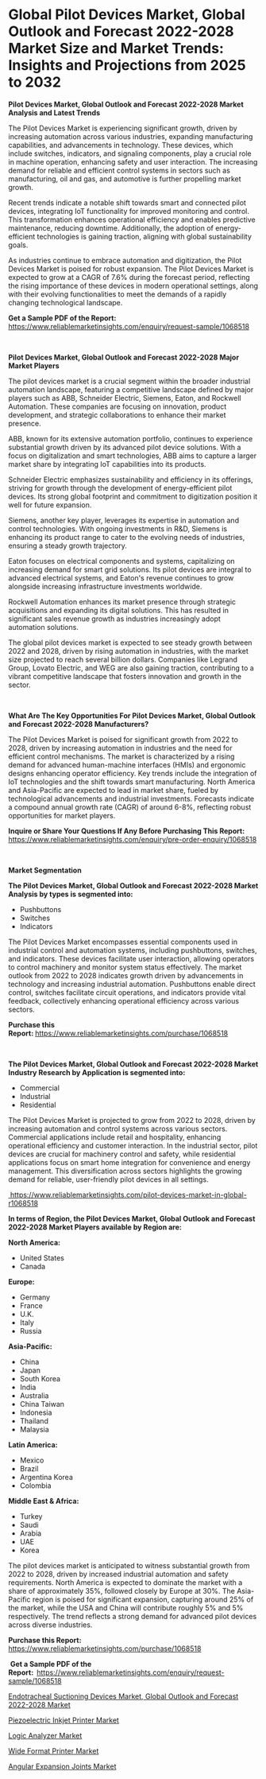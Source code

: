 <p><h1>Global Pilot Devices Market, Global Outlook and Forecast 2022-2028 Market Size and Market Trends: Insights and Projections from 2025 to 2032</h1></p><p><strong>Pilot Devices Market, Global Outlook and Forecast 2022-2028 Market Analysis and Latest Trends</strong></p>
<p><p>The Pilot Devices Market is experiencing significant growth, driven by increasing automation across various industries, expanding manufacturing capabilities, and advancements in technology. These devices, which include switches, indicators, and signaling components, play a crucial role in machine operation, enhancing safety and user interaction. The increasing demand for reliable and efficient control systems in sectors such as manufacturing, oil and gas, and automotive is further propelling market growth.</p><p>Recent trends indicate a notable shift towards smart and connected pilot devices, integrating IoT functionality for improved monitoring and control. This transformation enhances operational efficiency and enables predictive maintenance, reducing downtime. Additionally, the adoption of energy-efficient technologies is gaining traction, aligning with global sustainability goals. </p><p>As industries continue to embrace automation and digitization, the Pilot Devices Market is poised for robust expansion. The Pilot Devices Market is expected to grow at a CAGR of 7.6% during the forecast period, reflecting the rising importance of these devices in modern operational settings, along with their evolving functionalities to meet the demands of a rapidly changing technological landscape.</p></p>
<p><strong>Get a Sample PDF of the Report:&nbsp;</strong> <a href="https://www.reliablemarketinsights.com/enquiry/request-sample/1068518?utm_campaign=3024&utm_medium=2&utm_source=Github&utm_content=ia&utm_term=21032025&utm_id=pilot-devices-market-global-outlook-and-forecast-2022-2028">https://www.reliablemarketinsights.com/enquiry/request-sample/1068518</a></p>
<p>&nbsp;</p>
<p><strong>Pilot Devices Market, Global Outlook and Forecast 2022-2028 Major Market Players</strong></p>
<p><p>The pilot devices market is a crucial segment within the broader industrial automation landscape, featuring a competitive landscape defined by major players such as ABB, Schneider Electric, Siemens, Eaton, and Rockwell Automation. These companies are focusing on innovation, product development, and strategic collaborations to enhance their market presence.</p><p>ABB, known for its extensive automation portfolio, continues to experience substantial growth driven by its advanced pilot device solutions. With a focus on digitalization and smart technologies, ABB aims to capture a larger market share by integrating IoT capabilities into its products.</p><p>Schneider Electric emphasizes sustainability and efficiency in its offerings, striving for growth through the development of energy-efficient pilot devices. Its strong global footprint and commitment to digitization position it well for future expansion.</p><p>Siemens, another key player, leverages its expertise in automation and control technologies. With ongoing investments in R&D, Siemens is enhancing its product range to cater to the evolving needs of industries, ensuring a steady growth trajectory.</p><p>Eaton focuses on electrical components and systems, capitalizing on increasing demand for smart grid solutions. Its pilot devices are integral to advanced electrical systems, and Eaton's revenue continues to grow alongside increasing infrastructure investments worldwide.</p><p>Rockwell Automation enhances its market presence through strategic acquisitions and expanding its digital solutions. This has resulted in significant sales revenue growth as industries increasingly adopt automation solutions.</p><p>The global pilot devices market is expected to see steady growth between 2022 and 2028, driven by rising automation in industries, with the market size projected to reach several billion dollars. Companies like Legrand Group, Lovato Electric, and WEG are also gaining traction, contributing to a vibrant competitive landscape that fosters innovation and growth in the sector.</p></p>
<p>&nbsp;</p>
<p><strong>What Are The Key Opportunities For Pilot Devices Market, Global Outlook and Forecast 2022-2028 Manufacturers?</strong></p>
<p><p>The Pilot Devices Market is poised for significant growth from 2022 to 2028, driven by increasing automation in industries and the need for efficient control mechanisms. The market is characterized by a rising demand for advanced human-machine interfaces (HMIs) and ergonomic designs enhancing operator efficiency. Key trends include the integration of IoT technologies and the shift towards smart manufacturing. North America and Asia-Pacific are expected to lead in market share, fueled by technological advancements and industrial investments. Forecasts indicate a compound annual growth rate (CAGR) of around 6-8%, reflecting robust opportunities for market players.</p></p>
<p><strong>Inquire or Share Your Questions If Any Before Purchasing This Report:</strong> <a href="https://www.reliablemarketinsights.com/enquiry/pre-order-enquiry/1068518?utm_campaign=3024&utm_medium=2&utm_source=Github&utm_content=ia&utm_term=21032025&utm_id=pilot-devices-market-global-outlook-and-forecast-2022-2028">https://www.reliablemarketinsights.com/enquiry/pre-order-enquiry/1068518</a></p>
<p>&nbsp;</p>
<p><strong>Market Segmentation</strong></p>
<p><strong>The Pilot Devices Market, Global Outlook and Forecast 2022-2028 Market Analysis by types is segmented into:</strong></p>
<p><ul><li>Pushbuttons</li><li>Switches</li><li>Indicators</li></ul></p>
<p><p>The Pilot Devices Market encompasses essential components used in industrial control and automation systems, including pushbuttons, switches, and indicators. These devices facilitate user interaction, allowing operators to control machinery and monitor system status effectively. The market outlook from 2022 to 2028 indicates growth driven by advancements in technology and increasing industrial automation. Pushbuttons enable direct control, switches facilitate circuit operations, and indicators provide vital feedback, collectively enhancing operational efficiency across various sectors.</p></p>
<p><strong>Purchase this Report:&nbsp;</strong><a href="https://www.reliablemarketinsights.com/purchase/1068518?utm_campaign=3024&utm_medium=2&utm_source=Github&utm_content=ia&utm_term=21032025&utm_id=pilot-devices-market-global-outlook-and-forecast-2022-2028">https://www.reliablemarketinsights.com/purchase/1068518</a></p>
<p>&nbsp;</p>
<p><strong>The Pilot Devices Market, Global Outlook and Forecast 2022-2028 Market Industry Research by Application is segmented into:</strong></p>
<p><ul><li>Commercial</li><li>Industrial</li><li>Residential</li></ul></p>
<p><p>The Pilot Devices Market is projected to grow from 2022 to 2028, driven by increasing automation and control systems across various sectors. Commercial applications include retail and hospitality, enhancing operational efficiency and customer interaction. In the industrial sector, pilot devices are crucial for machinery control and safety, while residential applications focus on smart home integration for convenience and energy management. This diversification across sectors highlights the growing demand for reliable, user-friendly pilot devices in all settings.</p></p>
<p><a href="https://www.reliablemarketinsights.com/pilot-devices-market-in-global-r1068518?utm_campaign=3024&utm_medium=2&utm_source=Github&utm_content=ia&utm_term=21032025&utm_id=pilot-devices-market-global-outlook-and-forecast-2022-2028">&nbsp;https://www.reliablemarketinsights.com/pilot-devices-market-in-global-r1068518</a></p>
<p><strong>In terms of Region, the Pilot Devices Market, Global Outlook and Forecast 2022-2028 Market Players available by Region are:</strong></p>
<p>
    <p> <strong> North America: </strong>
        <ul>
            <li>United States</li>
            <li>Canada</li>
        </ul>
        </p> 
    <p> <strong> Europe: </strong>
        <ul>
            <li>Germany</li>
            <li>France</li>
            <li>U.K.</li>
            <li>Italy</li>
            <li>Russia</li>
        </ul>
        </p> 
    <p> <strong> Asia-Pacific: </strong>
        <ul>
            <li>China</li>
            <li>Japan</li>
            <li>South Korea</li>
            <li>India</li>
            <li>Australia</li>
            <li>China Taiwan</li>
            <li>Indonesia</li>
            <li>Thailand</li>
            <li>Malaysia</li>
        </ul>
        </p> 
    <p> <strong> Latin America: </strong>
        <ul>
            <li>Mexico</li>
            <li>Brazil</li>
            <li>Argentina Korea</li>
            <li>Colombia</li>
        </ul>
        </p> 
    <p> <strong> Middle East & Africa: </strong>
        <ul>
            <li>Turkey</li>
            <li>Saudi</li>
            <li>Arabia</li>
            <li>UAE</li>
            <li>Korea</li>
        </ul>
    </p>
    </p>
<p><p>The pilot devices market is anticipated to witness substantial growth from 2022 to 2028, driven by increased industrial automation and safety requirements. North America is expected to dominate the market with a share of approximately 35%, followed closely by Europe at 30%. The Asia-Pacific region is poised for significant expansion, capturing around 25% of the market, while the USA and China will contribute roughly 5% and 5% respectively. The trend reflects a strong demand for advanced pilot devices across diverse industries.</p></p>
<p><strong>Purchase this Report: </strong><a href="https://www.reliablemarketinsights.com/purchase/1068518?utm_campaign=3024&utm_medium=2&utm_source=Github&utm_content=ia&utm_term=21032025&utm_id=pilot-devices-market-global-outlook-and-forecast-2022-2028">https://www.reliablemarketinsights.com/purchase/1068518</a></p>
<p>&nbsp;<strong>Get a Sample PDF of the Report:&nbsp;&nbsp;</strong><a href="https://www.reliablemarketinsights.com/enquiry/request-sample/1068518?utm_campaign=3024&utm_medium=2&utm_source=Github&utm_content=ia&utm_term=21032025&utm_id=pilot-devices-market-global-outlook-and-forecast-2022-2028">https://www.reliablemarketinsights.com/enquiry/request-sample/1068518</a></p>
<p><strong></strong></p>
<p><p><a href="https://github.com/lanuskarnajc/Market-Research-Report-List-1/blob/main/endotracheal-suctioning-devices-market-global-outlook-and-forecast-2022-2028-market.md?utm_campaign=3024&utm_medium=2&utm_source=Github&utm_content=ia&utm_term=21032025&utm_id=pilot-devices-market-global-outlook-and-forecast-2022-2028">Endotracheal Suctioning Devices Market, Global Outlook and Forecast 2022-2028 Market</a></p><p><a href="https://www.linkedin.com/pulse/exploring-growth-opportunities-piezoelectric-inkjet-printer-ake0f?utm_campaign=3024&utm_medium=2&utm_source=Github&utm_content=ia&utm_term=21032025&utm_id=pilot-devices-market-global-outlook-and-forecast-2022-2028">Piezoelectric Inkjet Printer Market</a></p><p><a href="https://www.linkedin.com/pulse/logic-analyzer-market-analysis-forecast-54-cagr-detailed-ipynf?utm_campaign=3024&utm_medium=2&utm_source=Github&utm_content=ia&utm_term=21032025&utm_id=pilot-devices-market-global-outlook-and-forecast-2022-2028">Logic Analyzer Market</a></p><p><a href="https://www.linkedin.com/pulse/astudy-onthe-global-wide-format-printer-market-includinginformation-zuq7f?utm_campaign=3024&utm_medium=2&utm_source=Github&utm_content=ia&utm_term=21032025&utm_id=pilot-devices-market-global-outlook-and-forecast-2022-2028">Wide Format Printer Market</a></p><p><a href="https://www.linkedin.com/pulse/angular-expansion-joints-market-drivers-challenges-forecast-lszhe?utm_campaign=3024&utm_medium=2&utm_source=Github&utm_content=ia&utm_term=21032025&utm_id=pilot-devices-market-global-outlook-and-forecast-2022-2028">Angular Expansion Joints Market</a></p></p>
